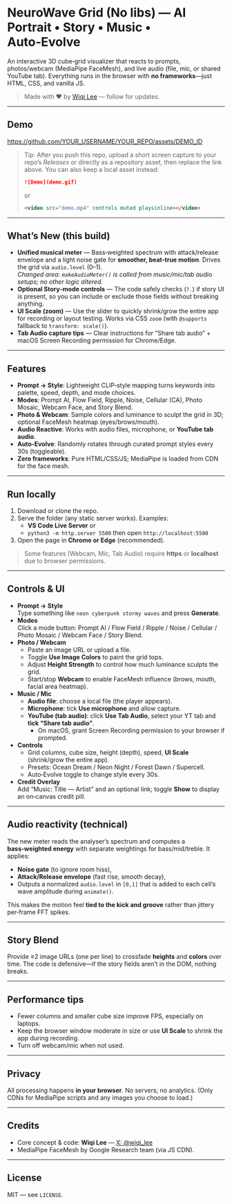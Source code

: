 # NeuroWave Grid (No libs) — AI Portrait • Story • Music • Auto‑Evolve

An interactive 3D cube‑grid visualizer that reacts to prompts, photos/webcam (MediaPipe FaceMesh), and live audio (file, mic, or shared YouTube tab). Everything runs in the browser with **no frameworks**—just HTML, CSS, and vanilla JS.

> Made with ♥ by [Wiqi Lee](https://x.com/wiqi_lee) — follow for updates.

---

## Demo

https://github.com/YOUR_USERNAME/YOUR_REPO/assets/DEMO_ID

> Tip: After you push this repo, upload a short screen capture to your repo’s *Releases* or directly as a repository asset, then replace the link above. You can also keep a local asset instead:
>
> ```md
> ![Demo](demo.gif)
> ```
> or
> ```md
> <video src="demo.mp4" controls muted playsinline></video>
> ```

---

## What’s New (this build)

- **Unified musical meter** — Bass‑weighted spectrum with attack/release envelope and a light noise gate for **smoother, beat‑true motion**. Drives the grid via `audio.level` (0–1).  
  _Changed area: `makeAudioMeter()` is called from music/mic/tab audio setups; no other logic altered._
- **Optional Story‑mode controls** — The code safely checks (`?.`) if story UI is present, so you can include or exclude those fields without breaking anything.
- **UI Scale (zoom)** — Use the slider to quickly shrink/grow the entire app for recording or layout testing. Works via CSS `zoom` (with `@supports` fallback to `transform: scale()`).
- **Tab Audio capture tips** — Clear instructions for “Share tab audio” + macOS Screen Recording permission for Chrome/Edge.

---

## Features

- **Prompt → Style**: Lightweight CLIP‑style mapping turns keywords into palette, speed, depth, and mode choices.
- **Modes**: Prompt AI, Flow Field, Ripple, Noise, Cellular (CA), Photo Mosaic, Webcam Face, and Story Blend.
- **Photo & Webcam**: Sample colors and luminance to sculpt the grid in 3D; optional FaceMesh heatmap (eyes/brows/mouth).
- **Audio Reactive**: Works with audio files, microphone, or **YouTube tab audio**.
- **Auto‑Evolve**: Randomly rotates through curated prompt styles every 30s (toggleable).
- **Zero frameworks**: Pure HTML/CSS/JS; MediaPipe is loaded from CDN for the face mesh.

---

## Run locally

1. Download or clone the repo.
2. Serve the folder (any static server works). Examples:
   - **VS Code Live Server** or
   - `python3 -m http.server 5500` then open `http://localhost:5500`
3. Open the page in **Chrome or Edge** (recommended).

> Some features (Webcam, Mic, Tab Audio) require **https** or **localhost** due to browser permissions.

---

## Controls & UI

- **Prompt → Style**  
  Type something like `neon cyberpunk stormy waves` and press **Generate**.
- **Modes**  
  Click a mode button: Prompt AI / Flow Field / Ripple / Noise / Cellular / Photo Mosaic / Webcam Face / Story Blend.
- **Photo / Webcam**  
  - Paste an image URL or upload a file.  
  - Toggle **Use Image Colors** to paint the grid tops.  
  - Adjust **Height Strength** to control how much luminance sculpts the grid.  
  - Start/stop **Webcam** to enable FaceMesh influence (brows, mouth, facial area heatmap).
- **Music / Mic**  
  - **Audio file**: choose a local file (the player appears).  
  - **Microphone**: tick **Use microphone** and allow capture.  
  - **YouTube (tab audio)**: click **Use Tab Audio**, select your YT tab and **tick “Share tab audio”**.  
    - On macOS, grant Screen Recording permission to your browser if prompted.
- **Controls**  
  - Grid columns, cube size, height (depth), speed, **UI Scale** (shrink/grow the entire app).  
  - Presets: Ocean Dream / Neon Night / Forest Dawn / Supercell.  
  - Auto‑Evolve toggle to change style every 30s.
- **Credit Overlay**  
  Add “Music: Title — Artist” and an optional link; toggle **Show** to display an on‑canvas credit pill.

---

## Audio reactivity (technical)

The new meter reads the analyser’s spectrum and computes a **bass‑weighted energy** with separate weightings for bass/mid/treble. It applies:
- **Noise gate** (to ignore room hiss),
- **Attack/Release envelope** (fast rise, smooth decay),
- Outputs a normalized `audio.level` in `[0,1]` that is added to each cell’s wave amplitude during `animate()`.

This makes the motion feel **tied to the kick and groove** rather than jittery per‑frame FFT spikes.

---

## Story Blend

Provide ≥2 image URLs (one per line) to crossfade **heights** and **colors** over time. The code is defensive—if the story fields aren’t in the DOM, nothing breaks.

---

## Performance tips

- Fewer columns and smaller cube size improve FPS, especially on laptops.
- Keep the browser window moderate in size or use **UI Scale** to shrink the app during recording.
- Turn off webcam/mic when not used.

---

## Privacy

All processing happens **in your browser**. No servers; no analytics. (Only CDNs for MediaPipe scripts and any images you choose to load.)

---

## Credits

- Core concept & code: **Wiqi Lee** — [X: @wiqi_lee](https://x.com/wiqi_lee)  
- MediaPipe FaceMesh by Google Research team (via JS CDN).

---

## License

MIT — see `LICENSE`.

